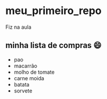 # meu_primeiro_repo
Fiz na aula 

## minha lista de compras :smile:

- pao
- macarrão
- molho de tomate
- carne moida
- batata
- sorvete
